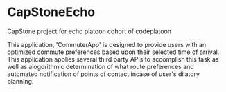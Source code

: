 # CapStoneEcho
CapStone project for echo platoon cohort of codeplatoon


This application, 'CommuterApp' is designed to provide users with an optimized commute preferences based upon their selected time of arrival. 
This application applies several third party APIs to accomplish this task as well as alogorithmic determination of what route preferences and
automated notification of points of contact incase of user's dilatory planning.
